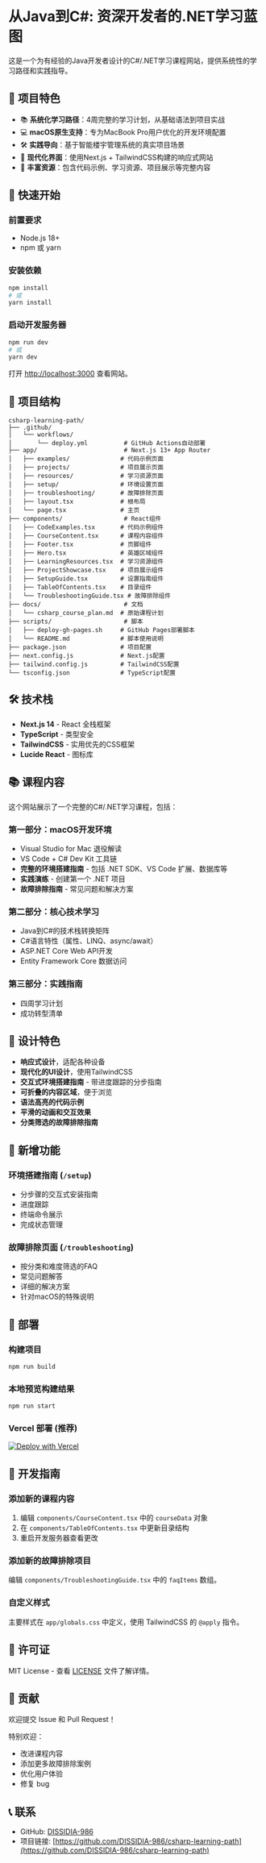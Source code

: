 # 从Java到C#: 资深开发者的.NET学习蓝图

这是一个为有经验的Java开发者设计的C#/.NET学习课程网站，提供系统性的学习路径和实践指导。

## 🎯 项目特色

- 📚 **系统化学习路径**：4周完整的学习计划，从基础语法到项目实战
- 💻 **macOS原生支持**：专为MacBook Pro用户优化的开发环境配置
- 🛠️ **实践导向**：基于智能楼宇管理系统的真实项目场景
- 🎨 **现代化界面**：使用Next.js + TailwindCSS构建的响应式网站
- 📖 **丰富资源**：包含代码示例、学习资源、项目展示等完整内容

## 🚀 快速开始

### 前置要求

- Node.js 18+ 
- npm 或 yarn

### 安装依赖

```bash
npm install
# 或
yarn install
```

### 启动开发服务器

```bash
npm run dev
# 或
yarn dev
```

打开 [http://localhost:3000](http://localhost:3000) 查看网站。

## 📁 项目结构

```
csharp-learning-path/
├── .github/
│   └── workflows/
│       └── deploy.yml          # GitHub Actions自动部署
├── app/                        # Next.js 13+ App Router
│   ├── examples/              # 代码示例页面
│   ├── projects/              # 项目展示页面
│   ├── resources/             # 学习资源页面
│   ├── setup/                 # 环境设置页面
│   ├── troubleshooting/       # 故障排除页面
│   ├── layout.tsx             # 根布局
│   └── page.tsx               # 主页
├── components/                 # React组件
│   ├── CodeExamples.tsx       # 代码示例组件
│   ├── CourseContent.tsx      # 课程内容组件
│   ├── Footer.tsx             # 页脚组件
│   ├── Hero.tsx               # 英雄区域组件
│   ├── LearningResources.tsx  # 学习资源组件
│   ├── ProjectShowcase.tsx    # 项目展示组件
│   ├── SetupGuide.tsx         # 设置指南组件
│   ├── TableOfContents.tsx    # 目录组件
│   └── TroubleshootingGuide.tsx # 故障排除组件
├── docs/                       # 文档
│   └── csharp_course_plan.md  # 原始课程计划
├── scripts/                    # 脚本
│   ├── deploy-gh-pages.sh     # GitHub Pages部署脚本
│   └── README.md              # 脚本使用说明
├── package.json               # 项目配置
├── next.config.js             # Next.js配置
├── tailwind.config.js         # TailwindCSS配置
└── tsconfig.json              # TypeScript配置
```

## 🛠 技术栈

- **Next.js 14** - React 全栈框架
- **TypeScript** - 类型安全
- **TailwindCSS** - 实用优先的CSS框架
- **Lucide React** - 图标库

## 📚 课程内容

这个网站展示了一个完整的C#/.NET学习课程，包括：

### 第一部分：macOS开发环境
- Visual Studio for Mac 退役解读
- VS Code + C# Dev Kit 工具链
- **完整的环境搭建指南** - 包括 .NET SDK、VS Code 扩展、数据库等
- **实践演练** - 创建第一个 .NET 项目
- **故障排除指南** - 常见问题和解决方案

### 第二部分：核心技术学习
- Java到C#的技术栈转换矩阵
- C#语言特性（属性、LINQ、async/await）
- ASP.NET Core Web API开发
- Entity Framework Core 数据访问

### 第三部分：实践指南
- 四周学习计划
- 成功转型清单

## 🎨 设计特色

- **响应式设计**，适配各种设备
- **现代化的UI设计**，使用TailwindCSS
- **交互式环境搭建指南** - 带进度跟踪的分步指南
- **可折叠的内容区域**，便于浏览
- **语法高亮的代码示例**
- **平滑的动画和交互效果**
- **分类筛选的故障排除指南**

## 🌟 新增功能

### 环境搭建指南 (`/setup`)
- 分步骤的交互式安装指南
- 进度跟踪
- 终端命令展示
- 完成状态管理

### 故障排除页面 (`/troubleshooting`)
- 按分类和难度筛选的FAQ
- 常见问题解答
- 详细的解决方案
- 针对macOS的特殊说明

## 🚀 部署

### 构建项目

```bash
npm run build
```

### 本地预览构建结果

```bash
npm run start
```

### Vercel 部署 (推荐)

[![Deploy with Vercel](https://vercel.com/button)](https://vercel.com/new/clone?repository-url=https://github.com/DISSIDIA-986/csharp-learning-path)

## 🧪 开发指南

### 添加新的课程内容

1. 编辑 `components/CourseContent.tsx` 中的 `courseData` 对象
2. 在 `components/TableOfContents.tsx` 中更新目录结构
3. 重启开发服务器查看更改

### 添加新的故障排除项目

编辑 `components/TroubleshootingGuide.tsx` 中的 `faqItems` 数组。

### 自定义样式

主要样式在 `app/globals.css` 中定义，使用 TailwindCSS 的 `@apply` 指令。

## 📄 许可证

MIT License - 查看 [LICENSE](LICENSE) 文件了解详情。

## 🤝 贡献

欢迎提交 Issue 和 Pull Request！

特别欢迎：
- 改进课程内容
- 添加更多故障排除案例
- 优化用户体验
- 修复 bug

## 📞 联系

- GitHub: [DISSIDIA-986](https://github.com/DISSIDIA-986)
- 项目链接: [https://github.com/DISSIDIA-986/csharp-learning-path](https://github.com/DISSIDIA-986/csharp-learning-path)
